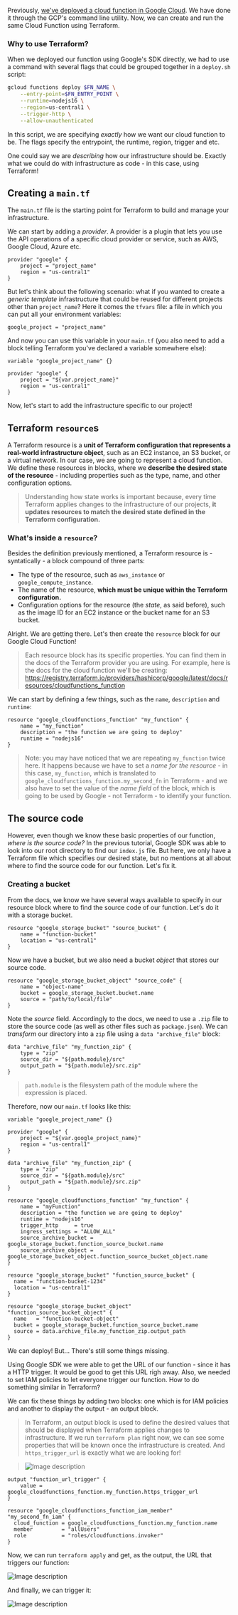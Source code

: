 Previously, [we've deployed a cloud function in Google Cloud](https://github.com/wrongbyte-lab/cf). We have done it through the GCP's command line utility.
Now, we can create and run the same Cloud Function using Terraform.

### Why to use Terraform?
When we deployed our function using Google's SDK directly, we had to use a command with several flags that could be grouped together in a `deploy.sh` script:
```bash
gcloud functions deploy $FN_NAME \
    --entry-point=$FN_ENTRY_POINT \
    --runtime=nodejs16 \
    --region=us-central1 \
    --trigger-http \
    --allow-unauthenticated
```
In this script, we are specifying *exactly* how we want our cloud function to be. The flags specify the entrypoint, the runtime, region, trigger and etc.

One could say we are *describing* how our infrastructure should be. Exactly what we could do with infrastructure as code - in this case, using Terraform!

## Creating a `main.tf`
The `main.tf` file is the starting point for Terraform to build and manage your infrastructure.

We can start by adding a *provider*.  A provider is a plugin that lets you use the API operations of a specific cloud provider or service, such as AWS, Google Cloud, Azure etc.
```hcl
provider "google" {
	project = "project_name"
	region = "us-central1"
}
```

But let's think about the following scenario: what if you wanted to create a *generic template* infrastructure that could be reused for different projects other than `project_name`?
Here it comes the `tfvars` file: a file in which you can put all your environment variables:
```env
google_project = "project_name"
```

And now you can use this variable in your `main.tf` (you also need to add a block telling Terraform you've declared a variable somewhere else):
```hcl
variable "google_project_name" {}

provider "google" {
	project = "${var.project_name}"
	region = "us-central1"
}
```

Now, let's start to add the infrastructure specific to our project!

## Terraform `resource`s
A Terraform resource is a **unit of Terraform configuration that represents a real-world infrastructure object**, such as an EC2 instance, an S3 bucket, or a virtual network. In our case, we are going to represent a cloud function.
We define these resources in blocks, where we **describe the desired state of the resource** - including properties such as the type, name, and other configuration options.

> Understanding how state works is important because, every time Terraform applies changes to the infrastructure of our projects, **it updates resources to match the desired state defined in the Terraform configuration.**

### What's inside a `resource`?
Besides the definition previously mentioned, a Terraform resource is - syntatically - a block compound of three parts:
-   The type of the resource, such as `aws_instance` or `google_compute_instance`.
-   The name of the resource, **which must be unique within the Terraform configuration.**
-   Configuration options for the resource (the *state*, as said before), such as the image ID for an EC2 instance or the bucket name for an S3 bucket.

Alright. We are getting there.
Let's then create the `resource` block for our Google Cloud Function!

> Each resource block has its specific properties. You can find them in the docs of the Terraform provider you are using. For example, here is the docs for the cloud function we'll be creating:
> https://registry.terraform.io/providers/hashicorp/google/latest/docs/resources/cloudfunctions_function

We can start by defining a few things, such as the `name`, `description` and `runtime`:
```hcl
resource "google_cloudfunctions_function" "my_function" {
	name = "my_function"
	description = "the function we are going to deploy"
	runtime = "nodejs16"
}
```

>Note: you may have noticed that we are repeating `my_function` twice here.
>It happens because we have to set a *name for the resource* - in this case, `my_function`, which is translated to `google_cloudfunctions_function.my_second_fn` in Terraform - and we also have to set the value of the *name field* of the block, which is going to be used by Google - not Terraform - to identify your function.

## The source code
However, even though we know these basic properties of our function, *where is the source code?* In the previous tutorial, Google SDK was able to look into our root directory to find our `index.js` file. But here, we only have a Terraform file which specifies our desired state, but no mentions at all about where to find the source code for our function. Let's fix it.

### Creating a bucket
From the docs, we know we have several ways available to specify in our resource block where to find the source code of our function. Let's do it with a storage bucket.
```hcl
resource "google_storage_bucket" "source_bucket" {
	name = "function-bucket"
	location = "us-central1"
}
```

Now we have a bucket, but we also need a bucket *object* that stores our source code.
```hcl
resource "google_storage_bucket_object" "source_code" {
	name = "object-name"
	bucket = google_storage_bucket.bucket.name
	source = "path/to/local/file"
}
```

Note the *source* field.
Accordingly to the docs, we need to use a `.zip` file to store the source code (as well as other files such as `package.json`). We can *transform* our directory into a `zip` file using a `data "archive_file"` block:
```hcl
data "archive_file" "my_function_zip" {
	type = "zip"
	source_dir = "${path.module}/src"
	output_path = "${path.module}/src.zip"
}
```

> `path.module` is the filesystem path of the module where the expression is placed.

Therefore, now our `main.tf` looks like this:
```hcl
variable "google_project_name" {}

provider "google" {
	project = "${var.google_project_name}"
	region = "us-central1"
}

data "archive_file" "my_function_zip" {
    type = "zip"
    source_dir = "${path.module}/src"
    output_path = "${path.module}/src.zip"
}

resource "google_cloudfunctions_function" "my_function" {
    name = "myFunction"
    description = "the function we are going to deploy"
    runtime = "nodejs16"
    trigger_http     = true
    ingress_settings = "ALLOW_ALL"
    source_archive_bucket = google_storage_bucket.function_source_bucket.name
    source_archive_object = google_storage_bucket_object.function_source_bucket_object.name
}

resource "google_storage_bucket" "function_source_bucket" {
  name = "function-bucket-1234"
  location = "us-central1"
}

resource "google_storage_bucket_object" "function_source_bucket_object" {
  name   = "function-bucket-object"
  bucket = google_storage_bucket.function_source_bucket.name
  source = data.archive_file.my_function_zip.output_path
}
```

We can deploy! But... There's still some things missing.

Using Google SDK we were able to get the URL of our function - since it has a HTTP trigger. It would be good to get this URL righ away.
Also, we needed to set IAM policies to let everyone trigger our function. How to do something similar in Terraform?

We can fix these things by adding two blocks: one which is for IAM policies and another to display the output - an output block.

> In Terraform, an output block is used to define the desired values that should be displayed when Terraform applies changes to infrastructure.
> If we run `terraform plan` right now, we can see some properties that will be known once the infrastructure is created. And `https_trigger_url` is exactly what we are looking for!

> ![Image description](https://dev-to-uploads.s3.amazonaws.com/uploads/articles/mjk05r60um32uzd097j5.png)



```hcl
output "function_url_trigger" {
    value = google_cloudfunctions_function.my_function.https_trigger_url
}

resource "google_cloudfunctions_function_iam_member" "my_second_fn_iam" {
  cloud_function = google_cloudfunctions_function.my_function.name
  member         = "allUsers"
  role           = "roles/cloudfunctions.invoker"
}
```

Now, we can run `terraform apply` and get, as the output, the URL that triggers our function:


![Image description](https://dev-to-uploads.s3.amazonaws.com/uploads/articles/jhye8kee09l8mntkg495.png)


And finally, we can trigger it:

![Image description](https://dev-to-uploads.s3.amazonaws.com/uploads/articles/0deseeh6av9y6qww9syl.png)



